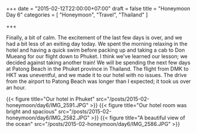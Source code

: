 +++
date = "2015-02-12T22:00:00+07:00"
draft = false
title = "Honeymoon Day 6"
categories = [ "Honeymoon", "Travel", "Thailand" ]

+++

Finally, a bit of calm. The excitement of the last few days is over, and we had a bit less of an exiting day today. We spent the morning relaxing in the hotel and having a quick swim before packing up and taking a cab to Don Mueang for our flight down to Phuket. I think we've learned our lesson; we decided against taking another train! We will be spending the next few days at Patong Beach in the Phuket province in Thailand. The flight from DMK to HKT was uneventful, and we made it to our hotel with no issues. The drive from the airport to Patong Beach was longer than I expected; it took us over an hour.

{{< figure title="Our hotel in Phuket" src="/posts/2015-02-honeymoon/day6/IMG_2591.JPG" >}}
{{< figure title="Our hotel room was bright and spacious" src="/posts/2015-02-honeymoon/day6/IMG_2582.JPG" >}}
{{< figure title="A beautiful view of the ocean" src="/posts/2015-02-honeymoon/day6/IMG_2586.JPG" >}}

